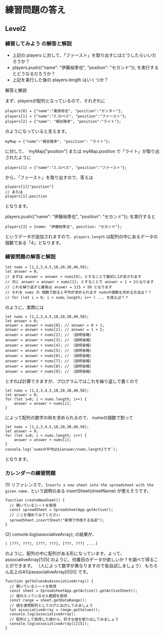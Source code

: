 # 練習問題の答え

## Level2


### 練習してみよう の解答と解説

- 上記の players に対して、「ファースト」を取り出すにはどうしたらいいだろうか？
- players.push({"name": "伊藤裕季也", "position": "セカンド"}); を実行するとどうなるだろうか？
- 上記を実行した後の players.length はいくつか？

解答と解説

まず、playersが配列となっているので、それぞれに
```
players[0] = {"name":"桑原将志", "position":"センター"};
players[1] = {"name":"J.ロペス", "position":"ファースト"};
players[2] = {"name": "梶谷隆幸", "position":"ライト"};
```

のようになっていると言えます。

```
myMap = {"name":"梶谷隆幸", "position": "ライト"};
``` 

に対して、 `myMap["position"] または myMap.position で「ライト」が取り出されたように

```
players[1] = {"name":"J.ロペス", "position":"ファースト"};
```

から、「ファースト」を取り出すので、答えは

```
players[1]["position"]
// または
players[1].position
``` 

となります。

players.push({"name": "伊藤裕季也", "position": "セカンド"}); を実行すると

```
players[3] = {name: "伊藤裕季也", position: "セカンド"};
```

というデータが追加されますので、`players.length` は配列の中にあるデータの個数である「4」となります。

### 練習問題の解答と解説

```
let nums = [1,2,3,4,5,10,20,30,40,50];
let answer = 0;
// まずは answer = answer + nums[0]; とすることで最初に1が足されます
// 次に answer = answer + nums[1]; とすることで answer = 1 + 3となります
// これを繰り返すと最後は answer = 115 + 50 となります
// それを nums の 個数で割ると平均が求められます numsの個数を求める方法は？？
// for (let i = 0; i < nums.length; i++ ) ... を使えば？？
```

のように、実際には

```
let nums = [1,2,3,4,5,10,20,30,40,50];
let answer = 0;
answer = answer + nums[0]; // answer = 0 + 1;
answer = answer + nums[1]; // answer = 1 + 2;
answer = answer + nums[2]; // （説明省略）
answer = answer + nums[3]; // （説明省略）
answer = answer + nums[4]; // （説明省略）
answer = answer + nums[5]; // （説明省略）
answer = answer + nums[6]; // （説明省略）
answer = answer + nums[7]; // （説明省略）
answer = answer + nums[8]; // （説明省略）
answer = answer + nums[9]; // （説明省略）
```

とすれば計算できますが、プログラムではこれを繰り返しで書くので

```
let nums = [1,2,3,4,5,10,20,30,40,50];
let answer = 0;
for (let i=0; i < nums.length; i++) {
    answer = answer + nums[i];
}
```

によって配列の数字の和を求められるので、 numsの個数で割って

```
let nums = [1,2,3,4,5,10,20,30,40,50];
let answer = 0;
for (let i=0; i < nums.length; i++) {
    answer = answer + nums[i];
}
console.log(`numsの平均は${answer/nums.length}です`);
```

となります。

### カレンダーの練習問題

(1) リファレンスで、`Inserts a new sheet into the spreadsheet with the given name.` という説明のある insertSheet(sheetName) が使えそうです。

```
function createNewSheet() {
  // 開いているシートを取得
  const spreadSheet = SpreadsheetApp.getActive();
  // ここを埋めてみてください
  spreadSheet.insertSheet("新規で作成する名前");
}
```

(2)  console.log(associativeArray); の結果が、

```
[ [???, ???], [???, ???], [???, ???] ,...]
```

のように、配列の中に配列がある形になっています。よって、associativeArray[1][5] のように、何番目のデータが欲しいか？を調べて得ることができます。
（人によって数字が異なりますので各自試しましょう） もちろん左上のA1はassociativeArray[0][0] です。

```
function getValuesAsAssociativeArray() {
  // 開いているシートを取得
  const sheet = SpreadsheetApp.getActive().getActiveSheet();
  // 値の入っているセル範囲を取得
  const range = sheet.getDataRange();
  // 値を連想配列としてログに出力してみましょう
  let associativeArray = range.getValues();
  console.log(associativeArray);
  // 配列として取得した値から、好きな値を取り出してみましょう
  console.log(associativeArray[1][5]);
}
```






